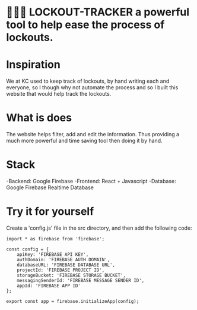 # 🔑😲🖤 LOCKOUT-TRACKER a powerful tool to help ease the process of lockouts.

# Inspiration
We at KC used to keep track of lockouts, by hand writing each and everyone, so I though why not automate 
the process and so I built this website that would help track the lockouts.

# What is does
The website helps filter, add and edit the information. Thus providing a much more powerful and time saving tool
then doing it by hand.

# Stack
-Backend: Google Firebase 
-Frontend: React + Javascript
-Database: Google Firebase Realtime Database

# Try it for yourself
Create a 'config.js' file in the src directory, and then add the following code:
```
import * as firebase from 'firebase';

const config = {
    apiKey: 'FIREBASE API KEY',
    authDomain: 'FIREBASE AUTH DOMAIN',
    databaseURL: 'FIREBASE DATABASE URL',
    projectId: 'FIREBASE PROJECT ID',
    storageBucket: 'FIREBASE STORAGE BUCKET',
    messagingSenderId: 'FIREBASE MESSAGE SENDER ID',
    appId: 'FIREBASE APP ID'
};

export const app = firebase.initializeApp(config);

```
